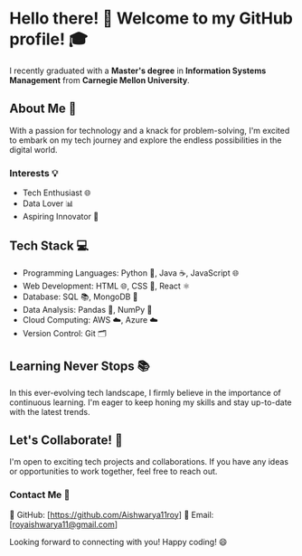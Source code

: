 

<!--
**Aishwarya11roy/Aishwarya11roy** is a ✨ _special_ ✨ repository because its `README.md` (this file) appears on your GitHub profile.

Here are some ideas to get you started:

- 🔭 I’m currently working on ...
- 🌱 I’m currently learning ...
- 👯 I’m looking to collaborate on ...
- 🤔 I’m looking for help with ...
- 💬 Ask me about ...
- 📫 How to reach me: ...
- 😄 Pronouns: ...
- ⚡ Fun fact: ...
-->
# Hello there! 👋 Welcome to my GitHub profile! 🎓

I recently graduated with a **Master's degree** in **Information Systems Management** from **Carnegie Mellon University**.

## About Me 🚀

With a passion for technology and a knack for problem-solving, I'm excited to embark on my tech journey and explore the endless possibilities in the digital world.

### Interests 💡

- Tech Enthusiast 🌐
- Data Lover 📊
- Aspiring Innovator 🚀

## Tech Stack 💻

- Programming Languages: Python 🐍, Java ☕️, JavaScript 🌐
- Web Development: HTML 🌐, CSS 🎨, React ⚛️
- Database: SQL 📚, MongoDB 🍃
- Data Analysis: Pandas 🐼, NumPy 🔢
- Cloud Computing: AWS ☁️, Azure ☁️
- Version Control: Git 🗂️

## Learning Never Stops 📚

In this ever-evolving tech landscape, I firmly believe in the importance of continuous learning. I'm eager to keep honing my skills and stay up-to-date with the latest trends.

## Let's Collaborate! 🤝

I'm open to exciting tech projects and collaborations. If you have any ideas or opportunities to work together, feel free to reach out.


### Contact Me 📧

🔗 GitHub: [https://github.com/Aishwarya11roy]
📧 Email: [royaishwarya11@gmail.com]

Looking forward to connecting with you! Happy coding! 😄
